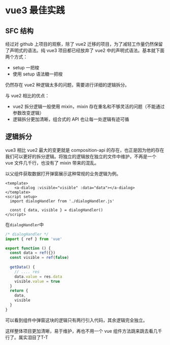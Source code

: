 # vue3 最佳实践

## SFC 结构

经过对 github 上项目的观察，除了 vue2 迁移的项目，为了减轻工作量仍然保留了声明式的语法。纯 vue3 项目都已经放弃了 vue2 中的声明式语法。基本就下面两个方式：

- setup 一把梭
- 使用 setup 语法糖一把梭

仍然存在 vue2 种逻辑太多的问题，需要进行详细的逻辑拆分。

与 vue2 相比的优点：

- vue2 拆分逻辑一般使用 mixin，mixin 存在重名和不够灵活的问题（不能通过参数改变逻辑）
- 逻辑拆分更加清晰，组合式的 API 也让每一处逻辑有迹可循

## 逻辑拆分

vue3 相比 vue2 最大的变更就是 composition-api 的存在，也正是因为他的存在我们可以更好的拆分逻辑。将独立的逻辑放在独立的文件中维护，不再是一个 vue 文件几千行，也没有了 mixin 带来的混乱。

以父组件获取数据打开弹窗展示这种常规的业务逻辑为例。

```vue
<template>
	<a-dialog :visible="visible" :data="data"></a-dialog>
</template>
<script setup>
  import dialogHandler from './dialogHandler.js'
  
  const { data, visible } = dialogHandler()
</script>
```

在`dialogHandler`中

```js
/* dialogHandler */
import { ref } from 'vue'

export function () {
  const data = ref({})
  const visible = ref(false)
  
  getData() {
    // .... res
    data.value = res.data
    visible.value = true
  }
  return {
    data,
    visible
  }
}
```

可以看到组件中弹窗这块的逻辑只有两行引入代码，其余逻辑完全独立。

这样整体项目更加清晰，易于维护，再也不用一个 vue 组件方法跳来跳去看几千行了。属实泪目了T-T
